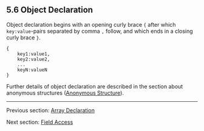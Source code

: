 ## 5.6 Object Declaration

Object declaration begins with an opening curly brace `{` after which `key:value`-pairs separated by comma `,` follow, and which ends in a closing curly brace `}`.

```
{
	key1:value1,
	key2:value2,
	...
	keyN:valueN
}
```
Further details of object declaration are described in the section about anonymous structures ([Anonymous Structure](https://github.com/Simn/HaxeManual/tree/master/md/manual/2.5-Anonymous_Structure.md)).

---

Previous section: [Array Declaration](https://github.com/Simn/HaxeManual/tree/master/md/manual/5.5-Array_Declaration.md)

Next section: [Field Access](https://github.com/Simn/HaxeManual/tree/master/md/manual/5.7-Field_Access.md)